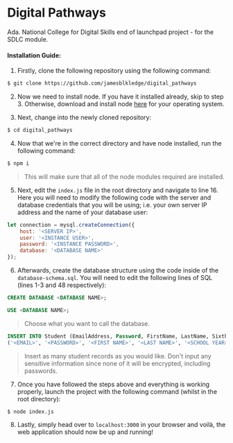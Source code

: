 # Digital Pathways

Ada. National College for Digital Skills end of launchpad project - for the SDLC module.

#### Installation Guide:

1. Firstly, clone the following repository using the following command:

```bash
$ git clone https://github.com/jamesblkledge/digital_pathways
```

2. Now we need to install node. If you have it installed already, skip to step 3. Otherwise, download and install node [here](https://nodejs.org/en/download) for your operating system.

3. Next, change into the newly cloned repository:

```bash
$ cd digital_pathways
```

4. Now that we're in the correct directory and have node installed, run the following command:

```bash
$ npm i
```

> This will make sure that all of the node modules required are installed.

5. Next, edit the ```index.js``` file in the root directory and navigate to line 16. Here you will need to modify the following code with the server and database credentials that you will be using; i.e. your own server IP address and the name of your database user:

```javascript
let connection = mysql.createConnection({
    host: '<SERVER IP>',
    user: '<INSTANCE USER>',
    password: '<INSTANCE PASSWORD>',
    database: '<DATABASE NAME>'
});
```

6. Afterwards, create the database structure using the code inside of the ```database-schema.sql```. You will need to edit the following lines of SQL (lines 1-3 and 48 respectively):

```sql
CREATE DATABASE <DATABASE NAME>;

USE <DATABASE NAME>;
```

> Choose what you want to call the database.


```sql
INSERT INTO Student (EmailAddress, Password, FirstName, LastName, SixthFormYear, Location, ProfilePicture) VALUES
('<EMAIL>', '<PASSWORD>', '<FIRST NAME>', '<LAST NAME>', '<SCHOOL YEAR>', '<LOCATION>', '<PROFILE PICTURE URL>');
```

> Insert as many student records as you would like. Don't input any sensitive information since none of it will be encrypted, including passwords.

7. Once you have followed the steps above and everything is working properly, launch the project with the following command (whilst in the root directory):

```bash
$ node index.js
```

8. Lastly, simply head over to ```localhost:3000``` in your browser and voilà, the web application should now be up and running!
